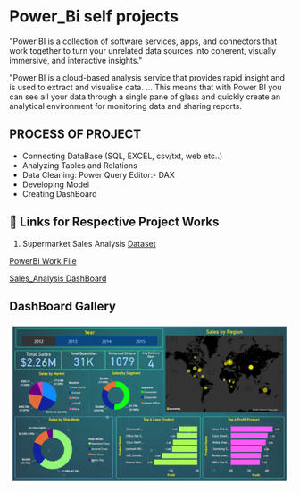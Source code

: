 
# Power_Bi self projects
"Power BI is a collection of software services, apps, and connectors that work together to turn your unrelated data sources into coherent, visually immersive, and interactive insights."

"Power BI is a cloud-based analysis service that provides rapid insight and is used to extract and visualise data. ... This means that with Power BI you can see all your data through a single pane of glass and quickly create an analytical environment for monitoring data and sharing reports.

## PROCESS OF PROJECT

-  Connecting DataBase (SQL, EXCEL, csv/txt, web etc..)
- Analyzing Tables and Relations
- Data Cleaning: Power Query Editor:- DAX
- Developing Model
- Creating DashBoard
## 🔗 Links for Respective Project Works

1. Supermarket Sales Analysis 
[Dataset](https://github.com/COOLMudi/Mudit_Power_Bi_projects/blob/main/Global%20Supermarket%20Sales/global_superstore_2016.xlsx)

[PowerBi Work File](https://github.com/COOLMudi/Mudit_Power_Bi_projects/blob/main/Global%20Supermarket%20Sales/Sales.pbix)

[Sales_Analysis DashBoard](https://github.com/COOLMudi/Mudit_Power_Bi_projects/blob/main/Global%20Supermarket%20Sales/sales_dashboard.PNG)

## DashBoard Gallery

![(1) Sales_Analysis DashBoard](https://github.com/COOLMudi/Mudit_Power_Bi_projects/blob/main/Global%20Supermarket%20Sales/sales_dashboard.PNG)

